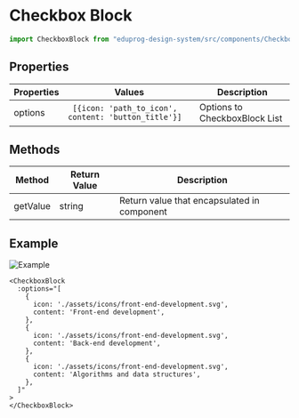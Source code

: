 # Checkbox Block

```js
import CheckboxBlock from "eduprog-design-system/src/components/CheckboxBlock";
```

## Properties

| Properties | Values                                                   | Description                   |
| ---------- | -------------------------------------------------------- | ----------------------------- |
| options    | ``` [{icon: 'path_to_icon', content: 'button_title'}]``` | Options to CheckboxBlock List |

## Methods

| Method   | Return Value | Description                                 |
| -------- | ------------ | ------------------------------------------- |
| getValue | string       | Return value that encapsulated in component |

## Example

![Example](https://i.imgur.com/L5XRGuH.gif)

```vue
<CheckboxBlock
  :options="[
    {
      icon: './assets/icons/front-end-development.svg',
      content: 'Front-end development',
    },
    {
      icon: './assets/icons/front-end-development.svg',
      content: 'Back-end development',
    },
    {
      icon: './assets/icons/front-end-development.svg',
      content: 'Algorithms and data structures',
    },
  ]"
>
</CheckboxBlock>
```
